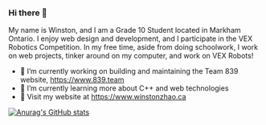### Hi there 👋

My name is Winston, and I am a Grade 10 Student located in Markham Ontario. I enjoy web design and development, and I participate in the VEX Robotics Competition. In my free time, aside from doing schoolwork, I work on web projects, tinker around on my computer, and work on VEX Robots!

- 🔭 I’m currently working on building and maintaining the Team 839 website, https://www.839.team
- 🌱 I’m currently learning more about C++ and web technologies
- 🔗 Visit my website at https://www.winstonzhao.ca

[![Anurag's GitHub stats](https://github-readme-stats.vercel.app/api?username=Nomnomburger)](https://github.com/anuraghazra/github-readme-stats)

<!--
**Nomnomburger/Nomnomburger** is a ✨ _special_ ✨ repository because its `README.md` (this file) appears on your GitHub profile.

Here are some ideas to get you started:

- 🔭 I’m currently working on ...
- 🌱 I’m currently learning ...
- 👯 I’m looking to collaborate on ...
- 🤔 I’m looking for help with ...
- 💬 Ask me about ...
- 📫 How to reach me: ...
- 😄 Pronouns: ...
- ⚡ Fun fact: ...
-->
